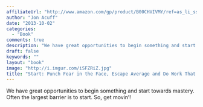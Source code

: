 ```yaml
---
affiliateUrl: "http://www.amazon.com/gp/product/B00CHVIVMY/ref=as_li_ss_tl?ie=UTF8&camp=1789&creative=390957&creativeASIN=B00CHVIVMY&linkCode=as2&tag=jaktre-20"
author: "Jon Acuff"
date: "2013-10-02"
categories:
  - "Book"
comments: true
description: "We have great opportunities to begin something and start towards mastery. Often the largest barrier is to start. So, get movin’!"
draft: false
keywords: ""
layout: "book"
image: "http://i.imgur.com/iSFZRiZ.jpg"
title: "Start: Punch Fear in the Face, Escape Average and Do Work That Matters"
---
```


We have great opportunities to begin something and start towards mastery. Often the largest barrier is to start. So, get movin’!
